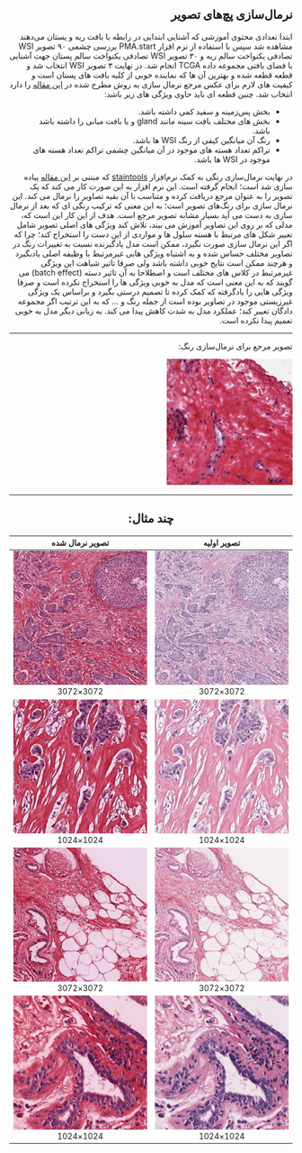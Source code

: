 <h2 style="direction:rtl">نرمال‌سازی پچ‌های تصویر</h2>
<div  style="direction:rtl">ابتدا تعدادی محتوی آموزشی
که آشنایی ابتدایی در رابطه با بافت ریه و پستان می‌دهند مشاهده شد سپس با استفاده از نرم افزار
PMA.start
بررسی چشمی
۹۰ تصویر
WSI
 تصادفی یکنواخت سالم ریه و 
۳۰ تصویر
WSI
تصادفی یکنواخت سالم پستان جهت آشنایی با فضای بافتی مجموعه داده TCGA انجام شد. در نهایت 
۳ تصویر
WSI
انتخاب شد و قطعه قطعه شده و بهترین آن ها که نماینده خوبی از کلیه بافت های پستان است و کیفیت های لازم برای عکس مرجع نرمال سازی به روش مطرح شده در <a href="https://arxiv.org/abs/2203.12204">این مقاله</a>
را دارد انتخاب شد. چنین قطعه ای باید حاوی ویژگی های زیر باشد:

<ul  style="direction:rtl">
<li>بخش پس‌زمینه و سفید کمی داشته باشد.</li>
<li>بخش های مختلف بافت سینه مانند gland و یا بافت میانی را داشته باشد باشد.</li>
<li>رنگ آن میانگین کیفی از رنگ WSI ها باشد.</li>
<li>تراکم تعداد هسته های موجود در آن میانگین چشمی تراکم تعداد هسته های موجود در WSI ها باشد.</li>
</ul>
</div>
<div style="direction:rtl">
	 در نهایت نرمال‌سازی رنگی به کمک نرم‌افزار <a href="https://github.com/Peter554/StainTools">staintools</a> که مبتنی بر <a href="https://pubmed.ncbi.nlm.nih.gov/27164577/">این مقاله</a> پیاده سازی شد است؛ انجام گرفته است. 
	این نرم افزار به این صورت کار می کند که یک تصویر را به عنوان مرجع دریافت کرده و متناسب با آن بقیه تصاویر را نرمال می کند. این نرمال سازی برای رنگ‌های تصویر است؛ به این معنی که ترکیب رنگی ای که بعد از نرمال سازی به دست می آید بسیار مشابه تصویر مرجع است. هدف از این کار این است که، مدلی که بر روی این تصاویر آموزش می بیند، تلاش کند ویژگی های اصلی تصویر شامل تغییر شکل های مرتبط با هسته سلول ها و مواردی از این دست را استخراج کند؛ چرا که اگر این نرمال سازی صورت نگیرد، ممکن است مدل یادگیرنده نسبت به تغییرات رنگ در تصاویر مختلف حساس شده و به اشتباه ویژگی هایی غیرمرتبط با وظیفه اصلی یادبگیرد و هرچند ممکن است نتایج خوبی داشته باشد ولی صرفا تاثیر شباهت این ویژگی غیرمرتبط در کلاس های مختلف است و اصطلاحا به آن تاثیر دسته (batch effect) می گویند که به این معنی است که مدل به خوبی ویژگی ها را استخراج نکرده است و صرفا ویژگی هایی را یادگرفته که کمک کرده تا تصمیم درستی بگیرد و براساس یک ویژگی غیرزیستی موجود در تصاویر بوده است از جمله رنگ و … که به این ترتیب اگر مجموعه دادگان تغییر کند؛ عملکرد مدل به شدت کاهش پیدا می کند. به زبانی دیگر مدل به خوبی تعمیم پیدا نکرده است.
<div>

<hr>

<p>تصویر مرجع برای نرمال‌سازی رنگ:</p>
<img src="./colorstandard_brca.png" width="224">

<hr>

<h2 align="center">چند مثال:</h2>

تصویر اولیه             |  تصویر نرمال شده
:-------------------------:|:-------------------------:
![](./sample_images/74228_34292_1.png)3072×3072  |  ![](./sample_images/74228_34292.png)3072×3072
![](./sample_images/85492_25076_1.png)1024×1024  |  ![](./sample_images/85492_25076.png)1024×1024
![](./sample_images/86516_12788_1.png)3072×3072  |  ![](./sample_images/86516_12788.png)3072×3072
![](./sample_images/88564_24052_1.png)1024×1024  |  ![](./sample_images/88564_24052.png)1024×1024
